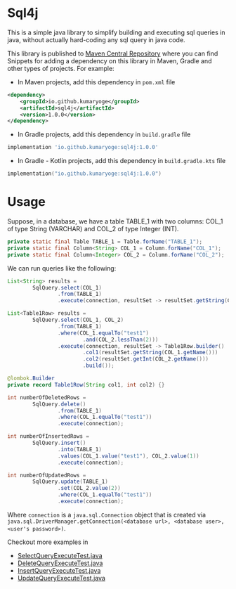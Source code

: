 # Sql4j
This is a simple java library to simplify building and executing sql queries in java, without actually hard-coding any sql query in java code.

This library is published to [Maven Central Repository](https://central.sonatype.com/artifact/io.github.kumaryoge/sql4j) where you can find Snippets for adding a dependency on this library in Maven, Gradle and other types of projects.
For example:

* In Maven projects, add this dependency in `pom.xml` file

```xml
<dependency>
    <groupId>io.github.kumaryoge</groupId>
    <artifactId>sql4j</artifactId>
    <version>1.0.0</version>
</dependency>
```

* In Gradle projects, add this dependency in `build.gradle` file

```groovy
implementation 'io.github.kumaryoge:sql4j:1.0.0'
```

* In Gradle - Kotlin projects, add this dependency in `build.gradle.kts` file

```kotlin
implementation("io.github.kumaryoge:sql4j:1.0.0")
```

# Usage
Suppose, in a database, we have a table TABLE_1 with two columns: COL_1 of type String (VARCHAR) and COL_2 of type Integer (INT).

```java
private static final Table TABLE_1 = Table.forName("TABLE_1");
private static final Column<String> COL_1 = Column.forName("COL_1");
private static final Column<Integer> COL_2 = Column.forName("COL_2");
```

We can run queries like the following:

```java
List<String> results =
        SqlQuery.select(COL_1)
                .from(TABLE_1)
                .execute(connection, resultSet -> resultSet.getString(COL_1.getName()));
```

```java
List<Table1Row> results =
        SqlQuery.select(COL_1, COL_2)
                .from(TABLE_1)
                .where(COL_1.equalTo("test1")
                        .and(COL_2.lessThan(2)))
                .execute(connection, resultSet -> Table1Row.builder()
                        .col1(resultSet.getString(COL_1.getName()))
                        .col2(resultSet.getInt(COL_2.getName()))
                        .build());

@lombok.Builder
private record Table1Row(String col1, int col2) {}
```

```java
int numberOfDeletedRows =
        SqlQuery.delete()
                .from(TABLE_1)
                .where(COL_1.equalTo("test1"))
                .execute(connection);
```

```java
int numberOfInsertedRows =
        SqlQuery.insert()
                .into(TABLE_1)
                .values(COL_1.value("test1"), COL_2.value(1))
                .execute(connection);
```

```java
int numberOfUpdatedRows =
        SqlQuery.update(TABLE_1)
                .set(COL_2.value(2))
                .where(COL_1.equalTo("test1"))
                .execute(connection);
```

Where `connection` is a `java.sql.Connection` object that is created via `java.sql.DriverManager.getConnection(<database url>, <database user>, <user's password>)`.

Checkout more examples in
* [SelectQueryExecuteTest.java](src/test/java/org/sql4j/sql/query/integ/SelectQueryExecuteTest.java)
* [DeleteQueryExecuteTest.java](src/test/java/org/sql4j/sql/query/integ/DeleteQueryExecuteTest.java)
* [InsertQueryExecuteTest.java](src/test/java/org/sql4j/sql/query/integ/InsertQueryExecuteTest.java)
* [UpdateQueryExecuteTest.java](src/test/java/org/sql4j/sql/query/integ/UpdateQueryExecuteTest.java)
